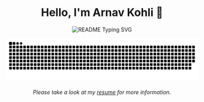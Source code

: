 <html>
<body>
  
<div align="center">
  <span>
  <h1 align="center">Hello, I'm Arnav Kohli 👋 </h1>
    <p align="center">
      <img src="https://readme-typing-svg.demolab.com/?lines=Problem+Solving+Expert!;AI/ML+And+OpenSource+Enthusiast!;Backend+Developer!;Building+LocalFood!&font=Fira%20Code&center=true&width=380&height=50&duration=4000&pause=1000" alt="README Typing SVG">
    </p>
  </span>
  <a href="https://github.com/THEGAMECHANGER416">
    <img src="https://github.com/THEGAMECHANGER416/THEGAMECHANGER416/blob/main/resources/grid-snake.svg" alt="snake">
  </a>
</div>
<h6 align="center">Please take a look at my <a href="" target="_blank">resume</a> for more information.</h6>

